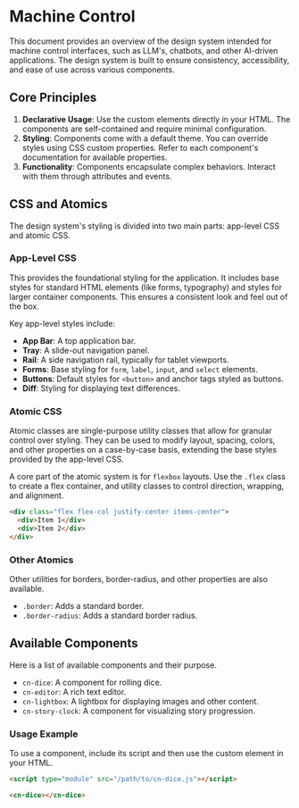 # Machine Control

This document provides an overview of the design system intended for machine control interfaces, such as LLM's, chatbots, and other AI-driven applications. The design system is built to ensure consistency, accessibility, and ease of use across various components.

## Core Principles

1.  **Declarative Usage**: Use the custom elements directly in your HTML. The components are self-contained and require minimal configuration.
2.  **Styling**: Components come with a default theme. You can override styles using CSS custom properties. Refer to each component's documentation for available properties.
3.  **Functionality**: Components encapsulate complex behaviors. Interact with them through attributes and events.

## CSS and Atomics

The design system's styling is divided into two main parts: app-level CSS and atomic CSS.

### App-Level CSS

This provides the foundational styling for the application. It includes base styles for standard HTML elements (like forms, typography) and styles for larger container components. This ensures a consistent look and feel out of the box.

Key app-level styles include:
- **App Bar**: A top application bar.
- **Tray**: A slide-out navigation panel.
- **Rail**: A side navigation rail, typically for tablet viewports.
- **Forms**: Base styling for `form`, `label`, `input`, and `select` elements.
- **Buttons**: Default styles for `<button>` and anchor tags styled as buttons.
- **Diff**: Styling for displaying text differences.

### Atomic CSS

Atomic classes are single-purpose utility classes that allow for granular control over styling. They can be used to modify layout, spacing, colors, and other properties on a case-by-case basis, extending the base styles provided by the app-level CSS.

A core part of the atomic system is for `flexbox` layouts. Use the `.flex` class to create a flex container, and utility classes to control direction, wrapping, and alignment.

```html
<div class="flex flex-col justify-center items-center">
  <div>Item 1</div>
  <div>Item 2</div>
</div>
```

### Other Atomics

Other utilities for borders, border-radius, and other properties are also available.

- `.border`: Adds a standard border.
- `.border-radius`: Adds a standard border radius.

## Available Components

Here is a list of available components and their purpose.

*   `cn-dice`: A component for rolling dice.
*   `cn-editor`: A rich text editor.
*   `cn-lightbox`: A lightbox for displaying images and other content.
*   `cn-story-clock`: A component for visualizing story progression.

### Usage Example

To use a component, include its script and then use the custom element in your HTML.

```html
<script type="module" src="/path/to/cn-dice.js"></script>

<cn-dice></cn-dice>
```

